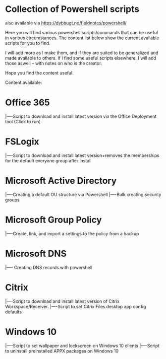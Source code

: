 # Collection of Powershell scripts
also available via https://dybbugt.no/fieldnotes/powershell/
 
Here you will find various powershell scripts/commands that can be useful in various circumstances.
The content list below show the current available scripts for you to find.

I will add more as I make them, and if they are suited to be generalized and made available to others.
If I find some useful scripts elsewhere, I will add those aswell – with notes on who is the creator.

Hope you find the content useful.

Content available:

# Office 365
|—-Script to download and install latest version via the Office Deployment tool (Click to run)
# FSLogix
|—-Script to download and install latest version+removes the memberships for the default everyone group after install
# Microsoft Active Directory
|—-Creating a default OU structure via Powershell
|—-Bulk creating security groups
# Microsoft Group Policy
|—-Create, link, and import a settings to the policy from a backup
# Microsoft DNS
|—- Creating DNS records with powershell
# Citrix
|—-Script to download and install latest version of Citrix Workspace/Receiver.
|—-Script to set Citrix Files desktop app config defaults
# Windows 10
|—-Script to set wallpaper and lockscreen on Windows 10 clients
|—-Script to uninstall preinstalled APPX packages on Windows 10
